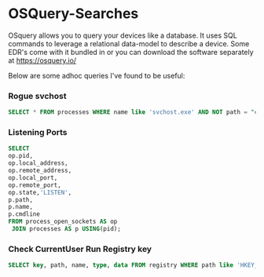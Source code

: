 # OSQuery-Searches

OSquery allows you to query your devices like a database. It uses SQL commands to leverage a relational data-model to describe a device. Some EDR's come with it bundled in or you can download the software separately at https://osquery.io/

Below are some adhoc queries I've found to be useful:

### Rogue svchost
```SQL
SELECT * FROM processes WHERE name like 'svchost.exe' AND NOT path = "c:\windows\system32\";
```

### Listening Ports
```SQL
SELECT
op.pid,
op.local_address,
op.remote_address,
op.local_port,
op.remote_port,
op.state,'LISTEN',
p.path,
p.name,
p.cmdline
FROM process_open_sockets AS op
 JOIN processes AS p USING(pid);
```
### Check CurrentUser Run Registry key
```SQL
SELECT key, path, name, type, data FROM registry WHERE path like 'HKEY_USERS\%\Software\Microsoft\Windows\CurrentVersion\Run\%';
```
